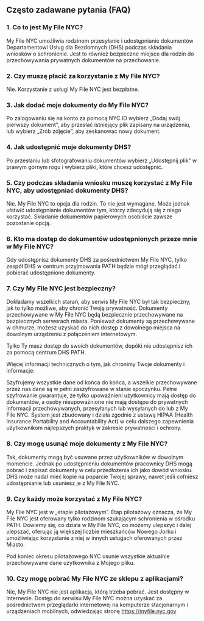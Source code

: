 ## Często zadawane pytania (FAQ)

### 1. Co to jest My File NYC?

My File NYC umożliwia rodzinom przesyłanie i udostępnianie dokumentów Departamentowi Usług dla Bezdomnych (DHS) podczas składania wniosków o schronienie. Jest to również bezpieczne miejsce dla rodzin do przechowywania prywatnych dokumentów na przechowanie.

### 2. Czy muszę płacić za korzystanie z My File NYC?

Nie. Korzystanie z usługi My File NYC jest bezpłatne.

### 3. Jak dodać moje dokumenty do My File NYC?

Po zalogowaniu się na konto za pomocą NYC.ID wybierz „Dodaj swój pierwszy dokument”, aby przesłać istniejący plik zapisany na urządzeniu, lub wybierz „Zrób zdjęcie”, aby zeskanować nowy dokument.

### 4. Jak udostępnić moje dokumenty DHS?

Po przesłaniu lub sfotografowaniu dokumentów wybierz „Udostępnij plik” w prawym górnym rogu i wybierz pliki, które chcesz udostępnić.

### 5. Czy podczas składania wniosku muszę korzystać z My File NYC, aby udostępniać dokumenty DHS?

Nie. My File NYC to opcja dla rodzin. To nie jest wymagane. Może jednak ułatwić udostępnianie dokumentów tym, którzy zdecydują się z niego korzystać. Składanie dokumentów papierowych osobiście zawsze pozostanie opcją.

### 6. Kto ma dostęp do dokumentów udostępnionych przeze mnie w My File NYC?

Gdy udostępnisz dokumenty DHS za pośrednictwem My File NYC, tylko zespół DHS w centrum przyjmowania PATH będzie mógł przeglądać i pobierać udostępnione dokumenty.

### 7. Czy My File NYC jest bezpieczny?

Dokładamy wszelkich starań, aby serwis My File NYC był tak bezpieczny, jak to tylko możliwe, aby chronić Twoją prywatność. Dokumenty przechowywane w My File NYC będą bezpiecznie przechowywane na bezpiecznych serwerach miasta. Ponieważ dokumenty są przechowywane w chmurze, możesz uzyskać do nich dostęp z dowolnego miejsca na dowolnym urządzeniu z połączeniem internetowym.

Tylko Ty masz dostęp do swoich dokumentów, dopóki nie udostępnisz ich za pomocą centrum DHS PATH.

Więcej informacji technicznych o tym, jak chronimy Twoje dokumenty i informacje:

Szyfrujemy wszystkie dane od końca do końca, a wszelkie przechowywane przez nas dane są w pełni zaszyfrowane w stanie spoczynku. Pełne szyfrowanie gwarantuje, że tylko upoważnieni użytkownicy mają dostęp do dokumentów, a osoby nieupoważnione nie mają dostępu do prywatnych informacji przechowywanych, przesyłanych lub wysyłanych do lub z My File NYC. System jest zbudowany i działa zgodnie z ustawą HIPAA (Health Insurance Portability and Accountability Act) w celu dalszego zapewnienia użytkownikom najlepszych praktyk w zakresie prywatności i ochrony.

### 8. Czy mogę usunąć moje dokumenty z My File NYC?

Tak, dokumenty mogą być usuwane przez użytkowników w dowolnym momencie. Jednak po udostępnieniu dokumentów pracownicy DHS mogą pobrać i zapisać dokumenty w celu przedłożenia ich jako dowód wniosku. DHS może nadal mieć kopie na poparcie Twojej sprawy, nawet jeśli cofniesz udostępnianie lub usuniesz je z My File NYC.

### 9. Czy każdy może korzystać z My File NYC?

My File NYC jest w „etapie pilotażowym”. Etap pilotażowy oznacza, że My File NYC jest oferowany tylko rodzinom szukającym schronienia w ośrodku PATH. Dowiemy się, co działa w My File NYC, co możemy ulepszyć i dalej ulepszać, oferując ją większej liczbie mieszkańców Nowego Jorku i umożliwiając korzystanie z niej w innych usługach oferowanych przez Miasto.

Pod koniec okresu pilotażowego NYC usunie wszystkie aktualnie przechowywane dane użytkownika z Mojego pliku.

### 10. Czy mogę pobrać My File NYC ze sklepu z aplikacjami?

Nie, My File NYC nie jest aplikacją, którą trzeba pobrać. Jest dostępny w Internecie. Dostęp do serwisu My File NYC można uzyskać za pośrednictwem przeglądarki internetowej na komputerze stacjonarnym i urządzeniach mobilnych, odwiedzając stronę <a href="https://myfile.nyc.gov" target="_blank">https://myfile.nyc.gov</a>
